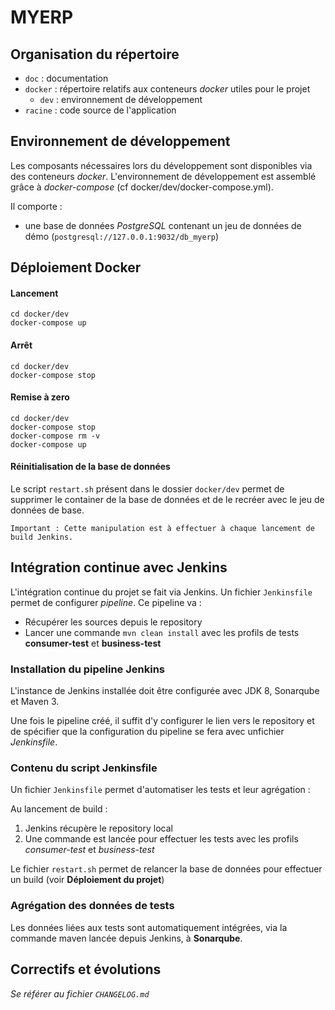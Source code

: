 # MYERP

## Organisation du répertoire

*   `doc` : documentation
*   `docker` : répertoire relatifs aux conteneurs _docker_ utiles pour le projet
    *   `dev` : environnement de développement
*   `racine` : code source de l'application

## Environnement de développement

Les composants nécessaires lors du développement sont disponibles via des conteneurs _docker_.
L'environnement de développement est assemblé grâce à _docker-compose_
(cf docker/dev/docker-compose.yml).

Il comporte :

*   une base de données _PostgreSQL_ contenant un jeu de données de démo (`postgresql://127.0.0.1:9032/db_myerp`)

 
## Déploiement Docker

#### Lancement

    cd docker/dev
    docker-compose up

#### Arrêt

    cd docker/dev
    docker-compose stop

#### Remise à zero

    cd docker/dev
    docker-compose stop
    docker-compose rm -v
    docker-compose up
    
#### Réinitialisation de la base de données
Le script `restart.sh` présent dans le dossier `docker/dev` permet de supprimer le container 
de la base de données et de le recréer avec le jeu de données de base.

    Important : Cette manipulation est à effectuer à chaque lancement de build Jenkins.

## Intégration continue avec Jenkins
L'intégration continue du projet se fait via Jenkins. Un fichier `Jenkinsfile` permet de configurer 
*pipeline*. Ce pipeline va :
- Récupérer les sources depuis le repository
- Lancer une commande `mvn clean install` avec les profils de tests **consumer-test** et **business-test**

### Installation du pipeline Jenkins
L'instance de Jenkins installée doit être configurée avec JDK 8, Sonarqube et Maven 3.

Une fois le pipeline créé, il suffit d'y configurer le lien vers le repository et 
de spécifier que la configuration du pipeline se fera avec unfichier *Jenkinsfile*.

### Contenu du script Jenkinsfile 
Un fichier `Jenkinsfile` permet d'automatiser les tests et leur agrégation :

Au lancement de build : 
1. Jenkins récupère le repository local
2. Une commande est lancée pour effectuer les tests avec les profils *consumer-test* et *business-test*

Le fichier `restart.sh` permet de relancer la base de données pour effectuer un build (voir **Déploiement du projet**)

### Agrégation des données de tests
Les données liées aux tests sont automatiquement intégrées, via la commande maven lancée depuis Jenkins, 
à **Sonarqube**.

## Correctifs et évolutions

*Se référer au fichier ``CHANGELOG.md``* 